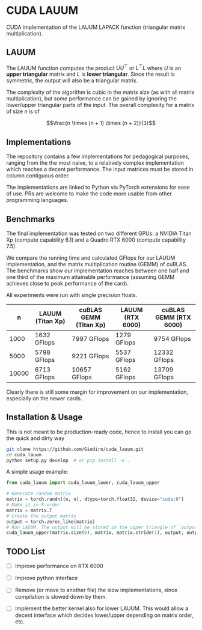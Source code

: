 # CUDA LAUUM

CUDA implementation of the LAUUM LAPACK function (triangular matrix multiplication).

## LAUUM

The LAUUM function computes the product $UU^{\top}$ or $L^{\top} L$ where $U$ is an **upper triangular** matrix and $L$ is **lower triangular**.
Since the result is symmetric, the output will also be a triangular matrix.

The complexity of the algorithm is cubic in the matrix size (as with all matrix multiplication), but some performance can be gained
by ignoring the lower/upper triangular parts of the input. The overall complexity for a matrix of size $n$ is of 

$$\frac{n \times (n + 1) \times (n + 2)}{3}$$

## Implementations

The repository contains a few implementations for pedagogical purposes, ranging from the the most naive, 
to a relatively complex implementation which reaches a decent performance. The input matrices must be stored in column contiguous order.

The implementations are linked to Python via PyTorch extensions for ease of use. 
PRs are welcome to make the code more usable from other programming languages.


## Benchmarks

The final implementation was tested on two different GPUs: a NVIDIA Titan Xp (compute capability 6.1) 
and a Quadro RTX 6000 (compute capability 7.5).

We compare the running time and calculated GFlops for our LAUUM implementation, and the matrix multiplication routine (GEMM) of cuBLAS.
The benchmarks show our implementation reaches between one half and one third of the maximum attainable performance (assuming GEMM achieves close to peak performance of the card).

All experiments were run with single precision floats.

| n | LAUUM (Titan Xp) | cuBLAS GEMM (Titan Xp) | LAUUM (RTX 6000) | cuBLAS GEMM (RTX 6000) |
| - | ---------------- | ---------------------- | ---------------- | ---------------------- |
| 1000  | 1632 GFlops  | 7997 GFlops  | 1279 GFlops | 9754 GFlops  |
| 5000  | 5798 GFlops  | 9221 GFlops  | 5537 GFlops | 12332 GFlops |
| 10000 | 6713 GFlops  | 10657 GFlops | 5162 GFlops | 13709 GFlops |

Clearly there is still some margin for improvement on our implementation, especially on the newer cards.


## Installation & Usage

This is not meant to be production-ready code, hence to install you can go the quick and dirty way

```bash
git clone https://github.com/Giodiro/cuda_lauum.git
cd cuda_lauum
python setup.py develop  # or pip install -e .
```

A simple usage example:
```python
from cuda_lauum import cuda_lauum_lower, cuda_lauum_upper

# Generate random matrix
matrix = torch.randn((n, n), dtype=torch.float32, device="cuda:0")
# Make it in F-order
matrix = matrix.T
# Create the output matrix
output = torch.zeros_like(matrix)
# Run LAUUM. The output will be stored in the upper triangle of `output`.
cuda_lauum_upper(matrix.size(0), matrix, matrix.stride(1), output, output.stride(1))
```


## TODO List

 - [ ] Improve performance on RTX 6000
 - [ ] Improve python interface
 - [ ] Remove (or move to another file) the slow implementations, since compilation is slowed down by them.
 - [ ] Implement the better kernel also for lower LAUUM. This would allow a decent interface which decides lower/upper depending on matrix order, etc.

 
